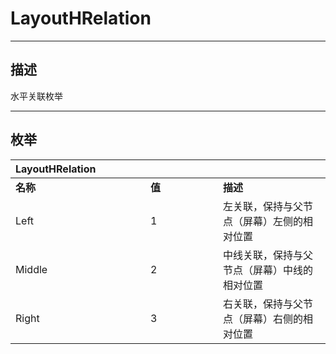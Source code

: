 # LayoutHRelation

------------------------------------------------------------------------------------------
## 描述

水平关联枚举

------------------------------------------------------------------------------------------
## 枚举

|<div style="width:200px">LayoutHRelation</div>|<div style="width:100px"></div>|<div style="width:100px"></div>|
|:---|:---|:---|
|**名称**|**值**|**描述**|
|Left|1|左关联，保持与父节点（屏幕）左侧的相对位置|
|Middle|2|中线关联，保持与父节点（屏幕）中线的相对位置|
|Right|3|右关联，保持与父节点（屏幕）右侧的相对位置|
